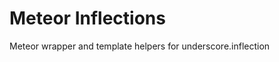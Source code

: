 Meteor Inflections
==================

Meteor wrapper and template helpers for underscore.inflection
